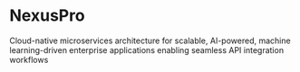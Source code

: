 # NexusPro
Cloud-native microservices architecture for scalable, AI-powered, machine learning-driven enterprise applications enabling seamless API integration workflows
